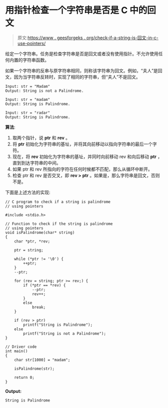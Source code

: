# 用指针检查一个字符串是否是 C 中的回文

> 原文:[https://www . geesforgeks . org/check-if-a-string-is-回文-in-c-use-pointers/](https://www.geeksforgeeks.org/check-if-a-string-is-palindrome-in-c-using-pointers/)

给定一个字符串。任务是检查字符串是否是回文或者没有使用指针。不允许使用任何内置的字符串函数。

如果一个字符串的反串与原字符串相同，则称该字符串为回文。例如，“夫人”是回文，因为当字符串反转时，实现了相同的字符串，但“夫人”不是回文。

```
Input: str = "Madam"
Output: String is not a Palindrome.

Input: str = "madam"
Output: String is Palindrome.

Input: str = "radar"
Output: String is Palindrome.

```

**算法**:

1.  取两个指针，说 **ptr** 和 **rev** 。
2.  将 **ptr** 初始化为字符串的基址，并将其向前移动以指向字符串的最后一个字符。
3.  现在，将 **rev** 初始化为字符串的基址，并同时向前移动 rev 和向后移动 **ptr** ，直到到达字符串的中间。
4.  如果 ptr 和 rev 所指向的字符在任何时候都不匹配，那么从循环中断开。
5.  检查 ptr 和 rev 是否交叉，即 **rev > ptr** 。如果是，那么字符串是回文，否则不是。

下面是上述方法的实现:

```
// C program to check if a string is palindrome
// using pointers

#include <stdio.h>

// Function to check if the string is palindrome
// using pointers
void isPalindrome(char* string)
{
    char *ptr, *rev;

    ptr = string;

    while (*ptr != '\0') {
        ++ptr;
    }
    --ptr;

    for (rev = string; ptr >= rev;) {
        if (*ptr == *rev) {
            --ptr;
            rev++;
        }
        else
            break;
    }

    if (rev > ptr)
        printf("String is Palindrome");
    else
        printf("String is not a Palindrome");
}

// Driver code
int main()
{
    char str[1000] = "madam";

    isPalindrome(str);

    return 0;
}
```

**Output:**

```
String is Palindrome

```